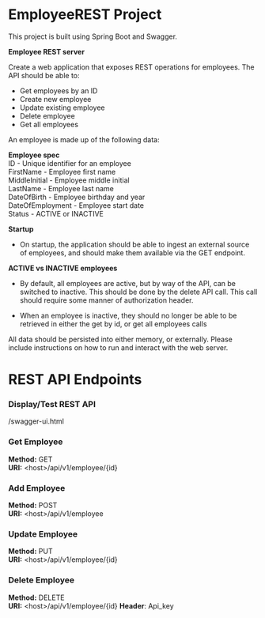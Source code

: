 # EmployeeREST Project
This project is built using Spring Boot and Swagger.

**Employee REST server**

Create a web application that exposes REST operations for employees. The API should be able to:
* Get employees by an ID
* Create new employee
* Update existing employee
* Delete employee
* Get all employees
 
An employee is made up of the following data:

**Employee spec**  
ID - Unique identifier for an employee  
FirstName - Employee first name  
MiddleInitial - Employee middle initial  
LastName - Employee last name  
DateOfBirth - Employee birthday and year  
DateOfEmployment - Employee start date  
Status - ACTIVE or INACTIVE

**Startup**

* On startup, the application should be able to ingest an external source of employees, and should make them available via the GET endpoint.
 
**ACTIVE vs INACTIVE employees**

* By default, all employees are active, but by way of the API, can be switched to inactive. This should be done by the delete API call. This call should require some manner of authorization header.
 
* When an employee is inactive, they should no longer be able to be retrieved in either the get by id, or get all employees calls
 
 
All data should be persisted into either memory, or externally. Please include instructions on how to run and interact with the web server.

# REST API Endpoints

### Display/Test REST API
/swagger-ui.html

### Get Employee
**Method:** GET  
**URI:** \<host>/api/v1/employee/{id}

### Add Employee
**Method:** POST  
**URI:** \<host>/api/v1/employee

### Update Employee
**Method:** PUT  
**URI:** \<host>/api/v1/employee/{id} 

### Delete Employee
**Method:** DELETE  
**URI:** \<host>/api/v1/employee/{id}
**Header**: Api_key 



